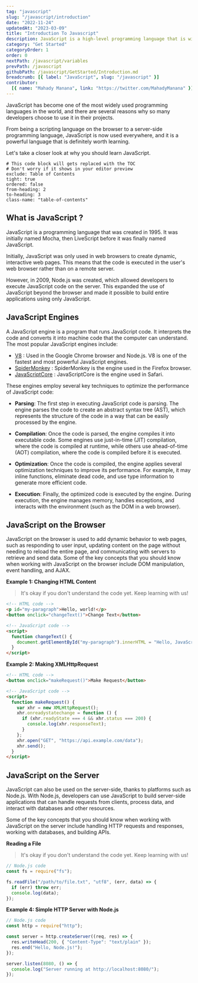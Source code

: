 ```yaml
---
tag: "javascript"
slug: "/javascript/introduction"
date: "2022-11-24"
updatedAt: "2023-03-09"
title: "Introduction To Javascript"
description: JavaScript is a high-level programming language that is widely used in web development, server-side programming, and other contexts.
category: "Get Started"
categoryOrder: 1
order: 0
nextPath: /javascript/variables
prevPath: /javascript
githubPath: /javascript/GetStarted/Introduction.md
breadcrumb: [{ label: "JavaScript", slug: "/javascript" }]
contributor:
  [{ name: "Mahady Manana", link: "https://twitter.com/MahadyManana" }]
---
```


JavaScript has become one of the most widely used programming languages in the world, and there are several reasons why so many developers choose to use it in their projects.

From being a scripting language on the browser to a server-side programming language, JavaScript is now used everywhere, and it is a powerful language that is definitely worth learning.

Let's take a closer look at why you should learn JavaScript.

```toc
# This code block will gets replaced with the TOC
# Don't worry if it shows in your editor preview
exclude: Table of Contents
tight: true
ordered: false
from-heading: 2
to-heading: 3
class-name: "table-of-contents"
```

## What is JavaScript ?

JavaScript is a programming language that was created in 1995. It was initially named Mocha, then LiveScript before it was finally named JavaScript.

Initially, JavaScript was only used in web browsers to create dynamic, interactive web pages. This means that the code is executed in the user's web browser rather than on a remote server.

However, in 2009, Node.js was created, which allowed developers to execute JavaScript code on the server. This expanded the use of JavaScript beyond the browser and made it possible to build entire applications using only JavaScript.

## JavaScript Engines

A JavaScript engine is a program that runs JavaScript code. It interprets the code and converts it into machine code that the computer can understand. The most popular JavaScript engines include:

- <a href="https://en.wikipedia.org/wiki/V8_(JavaScript_engine)" target="_blank" rel="no-referrer">V8</a> : Used in the Google Chrome browser and Node.js. V8 is one of the fastest and most powerful JavaScript engines.
- <a href="https://en.wikipedia.org/wiki/SpiderMonkey" target="_blank" rel="no-referrer">SpiderMonkey</a> : SpiderMonkey is the engine used in the Firefox browser.
- <a href="https://en.wikipedia.org/wiki/WebKit#JavaScriptCore" target="_blank" rel="no-referrer">JavaScriptCore</a> : JavaScriptCore is the engine used in Safari.

These engines employ several key techniques to optimize the performance of JavaScript code:

- **Parsing**: The first step in executing JavaScript code is parsing. The engine parses the code to create an abstract syntax tree (AST), which represents the structure of the code in a way that can be easily processed by the engine.

- **Compilation**: Once the code is parsed, the engine compiles it into executable code. Some engines use just-in-time (JIT) compilation, where the code is compiled at runtime, while others use ahead-of-time (AOT) compilation, where the code is compiled before it is executed.

- **Optimization**: Once the code is compiled, the engine applies several optimization techniques to improve its performance. For example, it may inline functions, eliminate dead code, and use type information to generate more efficient code.

- **Execution**: Finally, the optimized code is executed by the engine. During execution, the engine manages memory, handles exceptions, and interacts with the environment (such as the DOM in a web browser).

## JavaScript on the Browser

JavaScript on the browser is used to add dynamic behavior to web pages, such as responding to user input, updating content on the page without needing to reload the entire page, and communicating with servers to retrieve and send data. Some of the key concepts that you should know when working with JavaScript on the browser include DOM manipulation, event handling, and AJAX.

**Example 1: Changing HTML Content**

> It's okay if you don't understand the code yet. Keep learning with us!

```html
<!-- HTML code -->
<p id="my-paragraph">Hello, world!</p>
<button onclick="changeText()">Change Text</button>

<!-- JavaScript code -->
<script>
  function changeText() {
    document.getElementById("my-paragraph").innerHTML = "Hello, JavaScript!";
  }
</script>
```

**Example 2: Making XMLHttpRequest**

```html
<!-- HTML code -->
<button onclick="makeRequest()">Make Request</button>

<!-- JavaScript code -->
<script>
  function makeRequest() {
    var xhr = new XMLHttpRequest();
    xhr.onreadystatechange = function () {
      if (xhr.readyState === 4 && xhr.status === 200) {
        console.log(xhr.responseText);
      }
    };
    xhr.open("GET", "https://api.example.com/data");
    xhr.send();
  }
</script>
```

## JavaScript on the Server

JavaScript can also be used on the server-side, thanks to platforms such as Node.js. With Node.js, developers can use JavaScript to build server-side applications that can handle requests from clients, process data, and interact with databases and other resources.

Some of the key concepts that you should know when working with JavaScript on the server include handling HTTP requests and responses, working with databases, and building APIs.

**Reading a File**

> It's okay if you don't understand the code yet. Keep learning with us!

```javascript
// Node.js code
const fs = require("fs");

fs.readFile("/path/to/file.txt", "utf8", (err, data) => {
  if (err) throw err;
  console.log(data);
});
```

**Example 4: Simple HTTP Server with Node.js**

```javascript
// Node.js code
const http = require("http");

const server = http.createServer((req, res) => {
  res.writeHead(200, { "Content-Type": "text/plain" });
  res.end("Hello, Node.js!");
});

server.listen(8080, () => {
  console.log("Server running at http://localhost:8080/");
});
```
